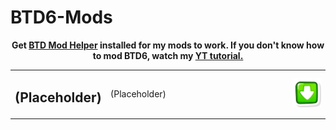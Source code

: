 # BTD6-Mods
<p align="center"><b>Get <a href="https://github.com/gurrenm3/BTD-Mod-Helper/releases/latest">BTD Mod Helper</a> installed for my mods to work. If you don't know how to mod BTD6, watch my <a href="https://www.youtube.com/watch?v=xHQzRt8Z6YE">YT tutorial.</a></b>
</p>




<table style="table-layout:fixed">
    <tr>
        <td width="25%" align="center">
            <h2>(Placeholder)</h2>
        </td>
        <td>
           (Placeholder) 
        </td>
        <td width="12%">
            <a href="https://github.com/Jonyboylovespie/BTD6-Mods/blob/main/Mods/Placeholder.dll"><img alt="Download" src="https://github.com/Darinsky/Bloons-TD6-Mods/blob/main/download_small.png?raw=true"></a>
        </td>
    </tr>
